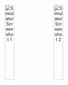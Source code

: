 <p align="center">
  <img src="https://github.com/jinseung0327/Collect-Data/assets/127307160/60147fad-bf5b-4299-8050-5377c0c36b5b" alt="Simulator Screenshot 1" width="25%"/>
  &nbsp; &nbsp; &nbsp; &nbsp;
  <img src="https://github.com/jinseung0327/Collect-Data/assets/127307160/66d241da-304d-443e-b759-6c5a1ed3c838" alt="Simulator Screenshot 2" width="25%"/>
</p>
